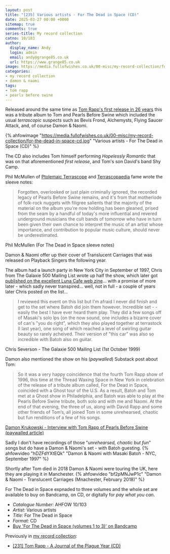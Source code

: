 ```yaml
---
layout: post
title: "[235] Various artists - For The Dead in Space (CD)"
date: 2025-03-27 00:00 +0000
sitemap: true
comments: true
series-title: My record collection
catno: 10/103
author:
  display_name: Andy
  login: admin
  email: andy@grange85.co.uk
  url: https://www.grange85.co.uk
image: https://media.fullofwishes.co.uk/00-misc/my-record-collection/for-the-dead-in-space-cd.jpg
categories:
- my record collection
- damon & naomi
tags:
- tom rapp
- pearls before swine
---
```

Released around the same time as [Tom Rapp's first release in 26 years](/2025/03/13/my-record-collection-tom-rapp-a-journal-of-the-plague-year/) this was a tribute album to Tom and Pearls Before Swine which included the usual _terrascopic_ suspects such as Bevis Frond, Alchemysts, Flying Saucer Attack, and, of course Damon & Naomi.

{% ahfowimage "https://media.fullofwishes.co.uk/00-misc/my-record-collection/for-the-dead-in-space-cd.jpg" "Various artists - For The Dead in Space (CD)" %}

The CD also includes Tom himself performing _Hopelessly Romantic_ that was on that aforementioned _first release_, and Tom's son David's band Shy Camp.

Phil McMullen of [Ptolemaic Terrascope](https://www.terrascope.co.uk/Archives/Archives.htm) and [Terrascopaedia](https://www.ptolemaic.org/terrascopaedia/) fame wrote the sleeve notes:
<blockquote>
Forgotten, overlooked or just plain criminally ignored, the recorded legacy of Pearls Before Swine remains, and it's from that motherlode of folk-rock nuggets with filigree salients that the majority of the material on the album you're now holding has been gleaned, prised from the seam by a handful of today's more influential and revered underground musicians the cult bands of tomorrow who have in turn been given their own chance to interpret the music of an artist whose importance, and contribution to popular music culture, should never be underestimated.
</blockquote>
<p class="caption">Phil McMullen (For The Dead in Space sleeve notes)</p>

Damon & Naomi offer up their cover of Translucent Carriages that was released on Playback Singers the following year. 

The album had a launch party in New York City in September of 1997, Chris from The Galaxie 500 Mailing List wrote up half the show, which later got [published on the excellent Luna Cafe web zine](http://www.lunakafe.com/moon11/usny11.php)... with a promise of more later - which sadly never transpired... well, not in full - a couple of years later Chris posted on the list...

<blockquote>
 I reviewed this event on this list but I'm afraid I never did
finish and get to the set where Batoh did join them however.  Incredible set
- - easily the best I have ever heard them play.  They did a few songs off of
Masaki's solo lps (on the now sound, one includes a bizarre cover of can's
"you do right", which they also played together at terrastock II last year),
one song of which reached a level of swirling guitar beauty so rarely
acheived.  Their version of "this car" was also so incredible with Batoh
also on guitar.
</blockquote>
<p class="caption">Chris Severson - The Galaxie 500 Mailing List (1st October 1999)</p>

Damon also mentioned the show on his (_paywalled_) Substack post about Tom:

<blockquote>
So it was a very happy coincidence that the fourth Tom Rapp show of 1996, this time at the Thread Waxing Space in New York in celebration of the release of a tribute album called, For the Dead in Space, coincided with a Ghost tour of the U.S. As a result, Batoh and Tom met at a Ghost show in Philadelphia, and Batoh was able to play at the Pearls Before Swine tribute, both solo and with me and Naomi. At the end of that evening, the three of us, along with David Rapp and some other friends of Tom’s, all joined Tom in some unrehearsed, chaotic but fun renditions of a few of his songs. 
</blockquote>
<p class="caption"><a href="https://dadadrummer.substack.com/p/interview-with-tom-rapp-of-pearls">Damon Krukowski - Interview with Tom Rapp of Pearls Before Swine (paywalled article)</a></p>

Sadly I don't have recordings of those "_unrehearsed, chaotic but fun_" songs but do have a Damon & Naomi's set - with Batoh guesting.
{% ahfowvideo "hDZFdYXtEQk" "Damon & Naomi with Masaki Batoh - NYC, September 1997" %}

Shortly after Tom died in 2018 Damon & Naomi were touring the UK, here they are playing it in Manchester.
{% ahfowvideo "bf2pMNJwP1c" "Damon & Naomi - Translucent Carriages (Mnachester, February 2018)" %}

For The Dead in Space expnaded to three volumes and the whole set are available to buy on Bandcamp, on CD, or digitally for _pay what you can_.


 - *Catalogue Number:* AHFOW 10/103
 - *Artist:* Various artists
 - *Title:* For The Dead in Space
 - *Format:* CD
 - [Buy 'For The Dead in Space (volumes 1 to 3)' on Bandcamp](https://jeffreyalexander.bandcamp.com/album/for-the-dead-in-space)

Previously in [my record collection](/category/my-record-collection):
 - [\[231\] Tom Rapp - A Journal of the Plague Year (CD)](http://moonshot.local:4040/2025/03/13/my-record-collection-tom-rapp-a-journal-of-the-plague-year/)
